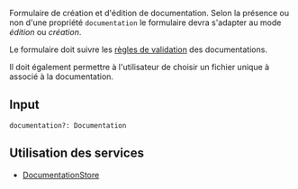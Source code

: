 Formulaire de création et d'édition de documentation. Selon la présence ou non d'une propriété `documentation` le formulaire devra s'adapter au mode *édition* ou *création*.

Le formulaire doit suivre les [règles de validation](../../Interfaces/Documentation.md#contraintes_1) des documentations.

Il doit également permettre à l'utilisateur de choisir un fichier unique à associé à la documentation.

## Input

`documentation?: Documentation`

## Utilisation des services

- [DocumentationStore](../../Store/DocumentationStore.md)
